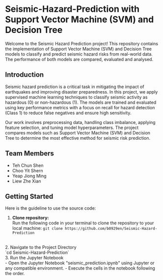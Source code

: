 # Seismic-Hazard-Prediction with Support Vector Machine (SVM) and Decision Tree
Welcome to the Seismic Hazard Prediction project! This repository contains the implementation of Support Vector Machine (SVM) and Decision Tree models to classify and predict seismic hazard risks from real-world data. The performance of both models are compared, evaluated and analysed.

## Introduction
Seismic hazard prediction is a critical task in mitigating the impact of earthquakes and improving disaster preparedness. In this project, we apply supervised machine learning techniques to classify seismic activity as hazardous (0) or non-hazardous (1). The models are trained and evaluated using key performance metrics with a focus on recall for hazard detection (Class 1) to reduce false negatives and ensure high sensitivity. 

Our work involves preprocessing data, handling class imbalance, applying feature selection, and tuning model hyperparameters. The project compares models such as Support Vector Machine (SVM) and Decision Tree to determine the most effective method for seismic risk prediction.

## Team Members
- Teh Chun Shen
- Choo Yit Shern
- Yeap Jiong Ming
- Liew Zhe Xian

## Getting Started
Here is the guideline to use the source code:
1. **Clone repository:** <br> Run the following code in your terminal to clone the repository to your local machine:
  `git clone https://github.com/b0929en/Seismic-Hazard-Prediction`
<br>
2. Navigate to the Project Directory <br>
  `cd Seismic-Hazard-Prediction`
<br>
3. Run the Jupyter Notebook <br>
- Open the Jupyter Notebook "seismic_prediction.ipynb" using Jupyter or any compatible environment.
- Execute the cells in the notebook following the order.
